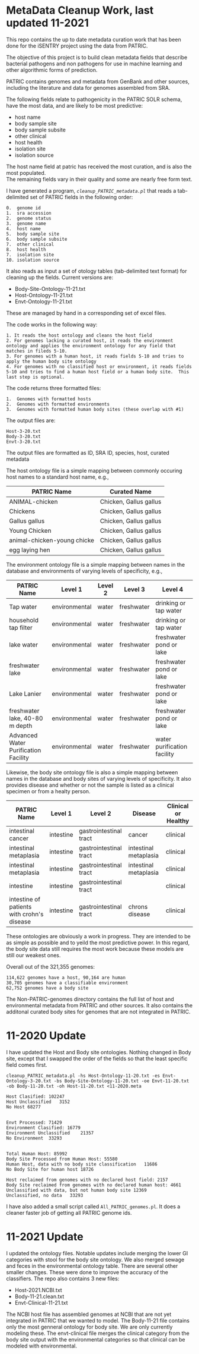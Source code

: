 

# MetaData Cleanup Work, last updated 11-2021

This repo contains the up to date metadata curation work that has been done for the iSENTRY project using the data from PATRIC.

The objective of this project is to build clean metadata fields that describe bacterial pathogens and non pathogens for use in machine learning and other algorithmic forms of prediction. 

PATRIC contains genomes and metadata from GenBank and other sources, including the literature and data for genomes assembled from SRA. 

The following fields relate to pathogenicity in the PATRIC SOLR schema, have the most data, and are likely to be most predictive:

* host name
* body sample site
* body sample subsite
* other clinical
* host health
* isolation site
* isolation source

The host name field at patric has received the most curation, and is also the most populated.  
The remaining fields vary in their quality and some are nearly free form text. 

I have generated a program, *`cleanup_PATRIC_metadata.pl`* that reads a tab-delimited set of PATRIC fields in the following order:

	0.  genome id
	1.  sra accession
	2.  genome status
	3.  genome name
	4.  host name
	5.  body sample site
	6.  body sample subsite
	7.  other clinical
	8.  host health
	7.  isolation site
	10. isolation source
  
 It also reads as input a set of otology tables (tab-delimited text format) for cleaning up the fields. Current versions are:  
 
 * Body-Site-Ontology-11-21.txt
 * Host-Ontology-11-21.txt
 * Envt-Ontology-11-21.txt
 
 These are managed by hand in a corresponding set of excel files. 
 
 The code works in the following way:

    1. It reads the host ontology and cleans the host field
    2. For genomes lacking a curated host, it reads the environment ontology and applies the environment ontology for any field that matches in fileds 5-10.
    3. For genomes with a human host, it reads fields 5-10 and tries to apply the human body site ontology 
    4. For genomes with no classified host or environment, it reads fields 5-10 and tries to find a human host field or a human body site.  This last step is optional.


The code returns three formatted files:

    1.  Genomes with formatted hosts 
    2.  Genomes with formatted environments
    3.  Genomes with formatted human body sites (these overlap with #1)

The output files are:
   
    Host-3-20.txt
    Body-3-20.txt
    Envt-3-20.txt

The output files are formatted as ID, SRA ID, species, host, curated metadata

The host ontology file is a simple mapping between commonly occuring host names to a standard host name, e.g.,
    
| PATRIC Name | Curated Name |
| ----------- | -----------  |
|  ANIMAL-chicken | Chicken, Gallus gallus
|  Chickens | Chicken, Gallus gallus
|  Gallus gallus | Chicken, Gallus gallus
|  Young Chicken | Chicken, Gallus gallus
|  animal-chicken-young chicke | Chicken, Gallus gallus
|  egg laying hen | Chicken, Gallus gallus



The environment ontology file is a simple mapping between names in the database and environments of varying levels of specificity, e.g.,

| PATRIC Name | Level 1     |Level 2     |Level 3       |Level 4 |
| ----------- | ----------- | -----------| -----------  | -----------  |
|Tap water|environmental|water|freshwater|drinking or tap water
|household tap filter|environmental|water|freshwater|drinking or tap water
|lake water|environmental|water|freshwater|freshwater pond or lake
|freshwater lake|environmental|water|freshwater|freshwater pond or lake
|Lake Lanier|environmental|water|freshwater|freshwater pond or lake
|freshwater lake, 40-80 m depth|environmental|water|freshwater|freshwater pond or lake
|Advanced Water Purification Facility|environmental|water|freshwater|water purification facility


Likewise, the body site ontology file is also a simple mapping between names in the database and body sites of varying levels of specificity.  It also provides disease and whether or not the sample is listed as a clinical specimen or from a healty person. 

| PATRIC Name | Level 1     |Level 2     |Disease      |Clinical or Healthy|
| ----------- | ----------- | -----------| -----------  | -----------  |
|intestinal cancer|intestine|gastrointestinal tract|cancer|clinical|
|intestinal metaplasia|intestine|gastrointestinal tract|intestinal metaplasia|clinical|
|intestinal metaplasia|intestine|gastrointestinal tract|intestinal metaplasia|clinical|
|intestine|intestine|gastrointestinal tract||clinical|
|intestine of patients with crohn's disease|intestine|gastrointestinal tract|chrons disease|clinical|

These ontologies are obviously a work in progress.  They are intended to be as simple as possible and to yeild the most predictive power.  In this regard, the body site data still requires the most work because these models are still our weakest ones. 

Overall out of the 321,355 genomes:
    
    114,622 genomes have a host, 90,164 are human
    30,705 genomes have a classifiable environment
    62,752 genomes have a body site

The Non-PATRIC-genomes directory contains the full list of host and environmental metadata from PATRIC and other sources.  It also contains the additonal curated body sites for genomes that are not integrated in PATRIC.


# 11-2020 Update

I have updated the Host and Body site ontologies.  Nothing changed in Body site, except that I swapped the order of the fields so that the least specific field comes first.

	cleanup_PATRIC_metadata.pl -hs Host-Ontology-11-20.txt -es Envt-Ontology-3-20.txt -bs Body-Site-Ontology-11-20.txt -oe Envt-11-20.txt -ob Body-11-20.txt -oh Host-11-20.txt <11-2020.meta

	Host Clasified: 102247
	Host Unclassified	3152
	No Host	68277


	Envt Processed: 71429
	Environment Clasified: 16779
	Environment Unclassified	21357
	No Environment	33293


	Total Human Host: 85992
	Body Site Processed from Human Host: 55580
	Human Host, data with no body site classification	11686
	No Body Site for human host	18726

	Host reclaimed from genomes with no declared host field: 2157
	Body Site reclaimed from genomes with no declared human host: 4661
	Unclassified with data, but not human body site	12369
	Unclassified, no data	33293

I have also added a small script called `All_PATRIC_genomes.pl`.  It does a cleaner faster job of getting all PATRIC genome ids. 

# 11-2021 Update
I updated the ontology files.  Notable updates include merging the lower GI categories with stool for the body site ontology.  We also merged sewage and feces in the environmental ontology table.  There are several other smaller changes.  These were done to improve the accuracy of the classifiers.  The repo also contains 3 new files:

* Host-2021.NCBI.txt
* Body-11-21.clean.txt
* Envt-Clinical-11-21.txt

The NCBI host file has assembled genomes at NCBI that are not yet integrated in PATRIC that we wanted to model.  The Body-11-21 file contains only the most genneral ontology for body site.  We are only currently modeling these.  The envt-clinical file merges the clinical category from the body site output with the environmental categories so that clinical can be modeled with environmental. 
